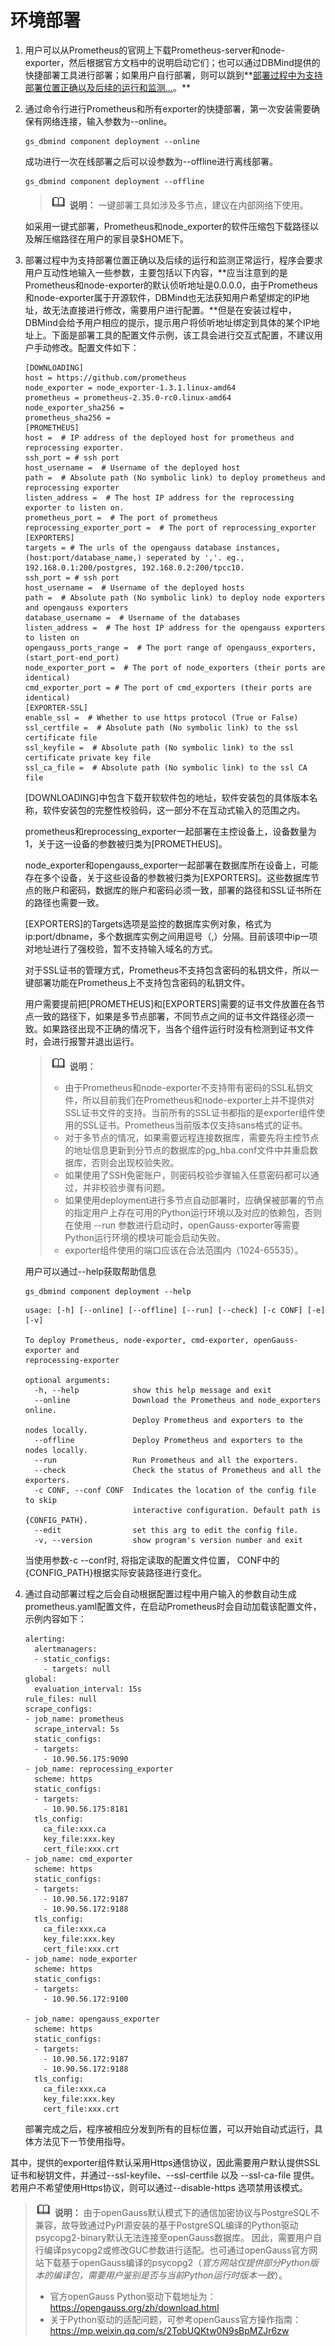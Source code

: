 # 环境部署<a name="ZH-CN_TOPIC_0000001196145058"></a>

1.  用户可以从Prometheus的官网上下载Prometheus-server和node-exporter，然后根据官方文档中的说明启动它们；也可以通过DBMind提供的快捷部署工具进行部署；如果用户自行部署，则可以跳到**[部署过程中为支持部署位置正确以及后续的运行和监测...](#li353612310452)。**
2.  通过命令行进行Prometheus和所有exporter的快捷部署，第一次安装需要确保有网络连接，输入参数为--online。

    ```
    gs_dbmind component deployment --online
    ```

    成功进行一次在线部署之后可以设参数为--offline进行离线部署。

    ```
    gs_dbmind component deployment --offline
    ```

    >![](public_sys-resources/icon-note.png) **说明：**
    >一键部署工具如涉及多节点，建议在内部网络下使用。

    如采用一键式部署，Prometheus和node\_exporter的软件压缩包下载路径以及解压缩路径在用户的家目录$HOME下。

3.  <a name="li353612310452"></a>部署过程中为支持部署位置正确以及后续的运行和监测正常运行，程序会要求用户互动性地输入一些参数，主要包括以下内容，**应当注意到的是Prometheus和node-exporter的默认侦听地址是0.0.0.0，由于Prometheus和node-exporter属于开源软件，DBMind也无法获知用户希望绑定的IP地址，故无法直接进行修改，需要用户进行配置。**但是在安装过程中，DBMind会给予用户相应的提示，提示用户将侦听地址绑定到具体的某个IP地址上。下面是部署工具的配置文件示例，该工具会进行交互式配置，不建议用户手动修改。配置文件如下：

    ```
    [DOWNLOADING]
    host = https://github.com/prometheus
    node_exporter = node_exporter-1.3.1.linux-amd64
    prometheus = prometheus-2.35.0-rc0.linux-amd64
    node_exporter_sha256 =
    prometheus_sha256 =
    [PROMETHEUS]
    host =  # IP address of the deployed host for prometheus and reprocessing exporter.
    ssh_port = # ssh port
    host_username =  # Username of the deployed host
    path =  # Absolute path (No symbolic link) to deploy prometheus and reprocessing exporter
    listen_address =  # The host IP address for the reprocessing exporter to listen on.
    prometheus_port =  # The port of prometheus
    reprocessing_exporter_port =  # The port of reprocessing_exporter
    [EXPORTERS]
    targets = # The urls of the opengauss database instances, (host:port/database_name,) seperated by ','. eg., 192.168.0.1:200/postgres, 192.168.0.2:200/tpcc10.
    ssh_port = # ssh port
    host_username =  # Username of the deployed hosts
    path =  # Absolute path (No symbolic link) to deploy node exporters and opengauss exporters
    database_username =  # Username of the databases
    listen_address =  # The host IP address for the opengauss exporters to listen on
    opengauss_ports_range =  # The port range of opengauss_exporters, (start_port-end_port)
    node_exporter_port =  # The port of node_exporters (their ports are identical)
    cmd_exporter_port = # The port of cmd_exporters (their ports are identical)
    [EXPORTER-SSL]
    enable_ssl =  # Whether to use https protocol (True or False)
    ssl_certfile =  # Absolute path (No symbolic link) to the ssl certificate file
    ssl_keyfile =  # Absolute path (No symbolic link) to the ssl certificate private key file
    ssl_ca_file =  # Absolute path (No symbolic link) to the ssl CA file
    ```

    \[DOWNLOADING\]中包含下载开软软件包的地址，软件安装包的具体版本名称，软件安装包的完整性校验码，这一部分不在互动式输入的范围之内。

    prometheus和reprocessing\_exporter一起部署在主控设备上，设备数量为1，关于这一设备的参数被归类为\[PROMETHEUS\]。

    node\_exporter和opengauss\_exporter一起部署在数据库所在设备上，可能存在多个设备，关于这些设备的参数被归类为\[EXPORTERS\]。这些数据库节点的账户和密码，数据库的账户和密码必须一致，部署的路径和SSL证书所在的路径也需要一致。

    \[EXPORTERS\]的Targets选项是监控的数据库实例对象，格式为ip:port/dbname，多个数据库实例之间用逗号（,）分隔。目前该项中ip一项对地址进行了强校验，暂不支持输入域名的方式。

    对于SSL证书的管理方式，Prometheus不支持包含密码的私钥文件，所以一键部署功能在Prometheus上不支持包含密码的私钥文件。

    用户需要提前把\[PROMETHEUS\]和\[EXPORTERS\]需要的证书文件放置在各节点一致的路径下，如果是多节点部署，不同节点之间的证书文件路径必须一致。如果路径出现不正确的情况下，当各个组件运行时没有检测到证书文件时，会进行报警并退出运行。

    >![](public_sys-resources/icon-note.png) **说明：**
    >-   由于Prometheus和node-exporter不支持带有密码的SSL私钥文件，所以目前我们在Prometheus和node-exporter上并不提供对SSL证书文件的支持。当前所有的SSL证书都指的是exporter组件使用的SSL证书。Prometheus当前版本仅支持sans格式的证书。
    >-   对于多节点的情况，如果需要远程连接数据库，需要先将主控节点的地址信息更新到分节点的数据库的pg\_hba.conf文件中并重启数据库，否则会出现校验失败。
    >-   如果使用了SSH免密账户，则密码校验步骤输入任意密码都可以通过，并非校验步骤有问题。
    >-   如果使用deployment进行多节点自动部署时，应确保被部署的节点的指定用户上存在可用的Python运行环境以及对应的依赖包，否则在使用 --run 参数进行启动时，openGauss-exporter等需要Python运行环境的模块可能会启动失败。
    >-   exporter组件使用的端口应该在合法范围内（1024-65535）。

    用户可以通过--help获取帮助信息

    ```
    gs_dbmind component deployment --help
    ```

    ```
    usage: [-h] [--online] [--offline] [--run] [--check] [-c CONF] [-e] [-v]

    To deploy Prometheus, node-exporter, cmd-exporter, openGauss-exporter and
    reprocessing-exporter

    optional arguments:
      -h, --help            show this help message and exit
      --online              Download the Prometheus and node_exporters online.
                            Deploy Prometheus and exporters to the nodes locally.
      --offline             Deploy Prometheus and exporters to the nodes locally.
      --run                 Run Prometheus and all the exporters.
      --check               Check the status of Prometheus and all the exporters.
      -c CONF, --conf CONF  Indicates the location of the config file to skip
                            interactive configuration. Default path is {CONFIG_PATH}.
      --edit                set this arg to edit the config file.
      -v, --version         show program's version number and exit
    ```

    当使用参数-c --conf时, 将指定读取的配置文件位置，  CONF中的\{CONFIG\_PATH\}根据实际安装路径进行变化。

4.  通过自动部署过程之后会自动根据配置过程中用户输入的参数自动生成prometheus.yaml配置文件，在启动Prometheus时会自动加载该配置文件，示例内容如下：

    ```
    alerting:
      alertmanagers:
      - static_configs:
        - targets: null
    global:
      evaluation_interval: 15s
    rule_files: null
    scrape_configs:
    - job_name: prometheus
      scrape_interval: 5s
      static_configs:
      - targets:
        - 10.90.56.175:9090
    - job_name: reprocessing_exporter
      scheme: https
      static_configs:
      - targets:
        - 10.90.56.175:8181
      tls_config:
        ca_file:xxx.ca
        key_file:xxx.key
        cert_file:xxx.crt
    - job_name: cmd_exporter
      scheme: https
      static_configs:
      - targets:
        - 10.90.56.172:9187
        - 10.90.56.172:9188
      tls_config:
        ca_file:xxx.ca
        key_file:xxx.key
        cert_file:xxx.crt
    - job_name: node_exporter
      scheme: https
      static_configs:
      - targets:
        - 10.90.56.172:9100

    - job_name: opengauss_exporter
      scheme: https
      static_configs:
      - targets:
        - 10.90.56.172:9187
        - 10.90.56.172:9188
      tls_config:
        ca_file:xxx.ca
        key_file:xxx.key
        cert_file:xxx.crt
    ```

    部署完成之后，程序被相应分发到所有的目标位置，可以开始自动式运行，具体方法见下一节使用指导。


其中，提供的exporter组件默认采用Https通信协议，因此需要用户默认提供SSL证书和秘钥文件，并通过--ssl-keyfile、--ssl-certfile 以及 --ssl-ca-file 提供。若用户不希望使用Https协议，则可以通过--disable-https 选项禁用该模式。

>![](public_sys-resources/icon-note.png) **说明：**
>由于openGauss默认模式下的通信加密协议与PostgreSQL不兼容，故导致通过PyPI源安装的基于PostgreSQL编译的Python驱动psycopg2-binary默认无法连接至openGauss数据库。
>因此，需要用户自行编译psycopg2或修改GUC参数进行适配。也可通过openGauss官方网站下载基于openGauss编译的psycopg2（_官方网站仅提供部分Python版本的编译包，需要用户鉴别是否与当前Python运行时版本一致_）。
>-   官方openGauss Python驱动下载地址为：
>    https://opengauss.org/zh/download.html
>-   关于Python驱动的适配问题，可参考openGauss官方操作指南：
>    https://mp.weixin.qq.com/s/2TobUQKtw0N9sBpMZJr6zw
